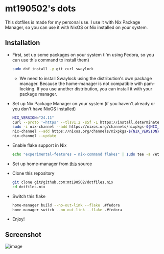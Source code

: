 # mt190502's dots

This dotfiles is made for my personal use. I use it with Nix Package Manager, so you can use it with NixOS or Nix installed on your system.

## Installation

- First, set up some packages on your system (I'm using Fedora, so you can use this command to install them)

    ```sh
    sudo dnf install -y git curl swaylock
    ```

  - We need to install Swaylock using the distribution's own package manager. Because the home-manager is not compatible with pam-locking. If you use another distribution, you can install it with your package manager.

- Set up Nix Package Manager on your system (if you haven't already or you don't have NixOS installed)

    ```sh
    NIX_VERSION="24.11"
    curl --proto '=https' --tlsv1.2 -sSf -L https://install.determinate.systems/nix | sh -s -- install
    sudo -i nix-channel --add https://nixos.org/channels/nixpkgs-${NIX_VERSION} nixpkgs
    nix-channel --add https://nixos.org/channels/nixpkgs-${NIX_VERSION} nixpkgs
    nix-channel --update
    ```

- Enable flake support in Nix

    ```sh
    echo "experimental-features = nix-command flakes" | sudo tee -a /etc/nix/nix.conf
    ```

- Set up home-manager from [this](https://nix-community.github.io/home-manager/index.xhtml#ch-installation) source

- Clone this repository

    ```sh
    git clone git@github.com:mt190502/dotfiles.nix
    cd dotfiles.nix
    ```

- Switch this flake

    ```sh
    home-manager build --no-out-link --flake .#fedora
    home-manager switch --no-out-link --flake .#fedora
    ```

- Enjoy!

## Screenshot

![image](https://github.com/user-attachments/assets/07a3f209-b253-475a-a681-2f6c03eaa512)
